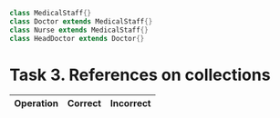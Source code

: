 ```java
class MedicalStaff{}
class Doctor extends MedicalStaff{}
class Nurse extends MedicalStaff{}
class HeadDoctor extends Doctor{}
```
<h1>Task 3. References on collections</h1>

| Operation		| Correct		| Incorrect		|
| ------------- |:-------------:| -------------:|